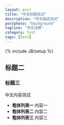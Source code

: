 ```yaml
---
layout: post
title: "中文标题测试"
description: "中文描述测试"
postphoto: "background"
tagline: "中文注释"
category: Test
tags: [test]
---
```

{% include JB/setup %}
## 标题二
### 标题三
中文内容测试

- **粗体列表一**
内容一
- **粗体列表二**
内容二
- **粗体列表三**
内容三
